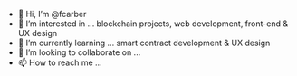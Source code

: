 - 👋 Hi, I’m @fcarber
- 👀 I’m interested in ... blockchain projects, web development, front-end & UX design
- 🌱 I’m currently learning ... smart contract development & UX design
- 💞️ I’m looking to collaborate on ...
- 📫 How to reach me ...

<!---
fcarber/fcarber is a ✨ special ✨ repository because its `README.md` (this file) appears on your GitHub profile.
You can click the Preview link to take a look at your changes.
--->
